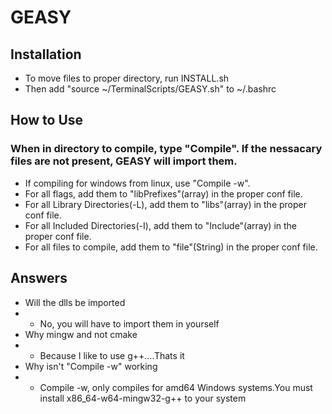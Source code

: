 # GEASY
## Installation
- To move files to proper directory, run INSTALL.sh
- Then add "source ~/TerminalScripts/GEASY.sh" to ~/.bashrc 

## How to Use
### When in directory to compile, type "Compile". If the nessacary files are not present, GEASY will import them.
* If compiling for windows from linux, use "Compile -w".
* For all flags, add them to "libPrefixes"(array) in the proper conf file.
* For all Library Directories(-L), add them to "libs"(array) in the proper conf file.
* For all Included Directories(-I), add them to "Include"(array) in the proper conf file.
* For all files to compile, add them to "file"(String) in the proper conf file.

## Answers
- Will the dlls be imported
- - No, you will have to import them in yourself
- Why mingw and not cmake
- - Because I like to use g++....Thats it
- Why isn't "Compile -w" working
- - Compile -w, only compiles for amd64 Windows systems.You must install x86_64-w64-mingw32-g++ to your system

